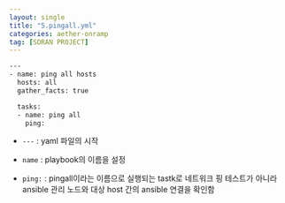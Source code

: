 ```yaml
---
layout: single
title: "5.pingall.yml"
categories: aether-onramp
tag: [SDRAN PROJECT]
---
```


```bash
---
- name: ping all hosts
  hosts: all
  gather_facts: true

  tasks:
  - name: ping all
    ping:         
```

- `---` : yaml 파일의 시작
- `name` : playbook의 이름을 설정

- `ping:` : pingall이라는 이름으로 실행되는 tastk로 네트워크 핑 테스트가 아니라 ansible 관리 노드와 대상 host 간의 ansible 연결을 확인함

